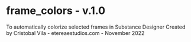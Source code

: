 # frame_colors - v.1.0
To automatically colorize selected frames in Substance Designer
Created by Cristobal Vila - etereaestudios.com - November 2022
